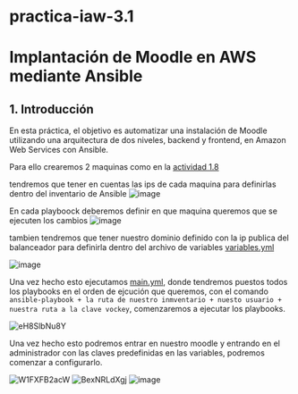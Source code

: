 # practica-iaw-3.1
# Implantación de Moodle en AWS mediante Ansible

## 1. Introducción
En esta práctica, el objetivo es automatizar una instalación de Moodle utilizando una arquitectura de dos niveles, backend y frontend, en Amazon Web Services con Ansible.


Para ello crearemos 2 maquinas como en la [actividad 1.8](https://github.com/marinaferb92/practica-iaw-1.8.git) 

tendremos que tener en cuentas las ips de cada maquina para definirlas dentro del inventario de Ansible
![image](https://github.com/user-attachments/assets/7f0b6377-b681-4831-ad89-05fbb89689c8)

En cada playboock deberemos definir en que maquina queremos que se ejecuten los cambios 
![image](https://github.com/user-attachments/assets/f198a39c-48ba-483f-88c1-71ee0386820d)


tambien tendremos que tener nuestro dominio definido con la ip publica del balanceador para definirla dentro del archivo de variables [variables.yml](moodle/vars/variables.yml)

![image](https://github.com/user-attachments/assets/e95afabb-ac0c-47b5-b4b8-1bcd06debc12)

Una vez hecho esto ejecutamos [main.yml](moodle/main.yml), donde tendremos puestos todos los playbooks en el orden de ejcución que queremos, con el comando `ansible-playbook + la ruta de nuestro inmventario + nuesto usuario + nuestra ruta a la clave vockey`, comenzaremos a ejecutar los playbooks.

![eH8SlbNu8Y](https://github.com/user-attachments/assets/793e42f9-e037-43dd-b156-7ff9f86ee49f)

Una vez hecho esto podremos entrar en nuestro moodle y entrando en el administrador con las claves predefinidas en las variables, podremos comenzar a configurarlo.

![W1FXFB2acW](https://github.com/user-attachments/assets/94076bb0-377c-4338-854e-cb42540748f8)
![BexNRLdXgj](https://github.com/user-attachments/assets/6f2dc546-6fc7-4144-9747-239f646f1d42)
![image](https://github.com/user-attachments/assets/a18a5eca-06fd-47dd-af82-49eeb00a1678)

